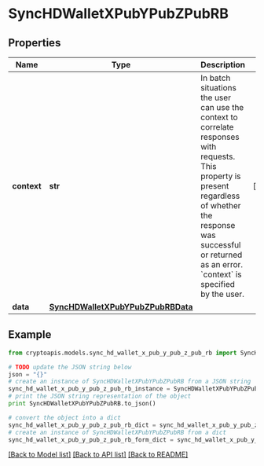 # SyncHDWalletXPubYPubZPubRB


## Properties
Name | Type | Description | Notes
------------ | ------------- | ------------- | -------------
**context** | **str** | In batch situations the user can use the context to correlate responses with requests. This property is present regardless of whether the response was successful or returned as an error. &#x60;context&#x60; is specified by the user. | [optional] 
**data** | [**SyncHDWalletXPubYPubZPubRBData**](SyncHDWalletXPubYPubZPubRBData.md) |  | 

## Example

```python
from cryptoapis.models.sync_hd_wallet_x_pub_y_pub_z_pub_rb import SyncHDWalletXPubYPubZPubRB

# TODO update the JSON string below
json = "{}"
# create an instance of SyncHDWalletXPubYPubZPubRB from a JSON string
sync_hd_wallet_x_pub_y_pub_z_pub_rb_instance = SyncHDWalletXPubYPubZPubRB.from_json(json)
# print the JSON string representation of the object
print SyncHDWalletXPubYPubZPubRB.to_json()

# convert the object into a dict
sync_hd_wallet_x_pub_y_pub_z_pub_rb_dict = sync_hd_wallet_x_pub_y_pub_z_pub_rb_instance.to_dict()
# create an instance of SyncHDWalletXPubYPubZPubRB from a dict
sync_hd_wallet_x_pub_y_pub_z_pub_rb_form_dict = sync_hd_wallet_x_pub_y_pub_z_pub_rb.from_dict(sync_hd_wallet_x_pub_y_pub_z_pub_rb_dict)
```
[[Back to Model list]](../README.md#documentation-for-models) [[Back to API list]](../README.md#documentation-for-api-endpoints) [[Back to README]](../README.md)


